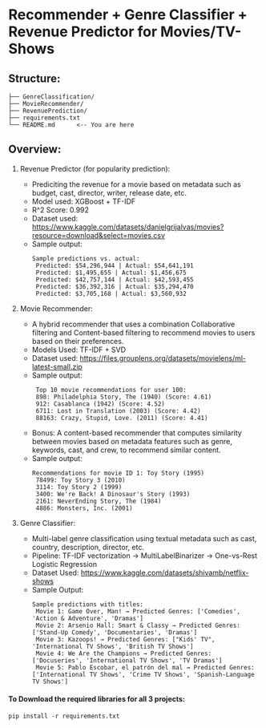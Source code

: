 # Recommender + Genre Classifier + Revenue Predictor for Movies/TV-Shows
## Structure:
``` 
├── GenreClassification/
├── MovieRecommender/
├── RevenuePrediction/
├── requirements.txt
└── README.md      <-- You are here
```
## Overview:
1. Revenue Predictor (for popularity prediction): 
   - Prediciting the revenue for a movie based on metadata such as budget, cast, director, writer, release date, etc.
   - Model used: XGBoost + TF-IDF
   - R^2 Score: 0.992
   - Dataset used: https://www.kaggle.com/datasets/danielgrijalvas/movies?resource=download&select=movies.csv
   - Sample output:
     ```
     Sample predictions vs. actual:
      Predicted: $54,296,944 | Actual: $54,641,191
      Predicted: $1,495,655 | Actual: $1,456,675
      Predicted: $42,757,144 | Actual: $42,593,455
      Predicted: $36,392,316 | Actual: $35,294,470
      Predicted: $3,705,168 | Actual: $3,560,932
     ```
       
2. Movie Recommender:
   - A hybrid recommender that uses a combination Collaborative filtering and Content-based filtering to recommend movies to users based on their preferences.
   - Models Used: TF-IDF + SVD
   - Dataset used: https://files.grouplens.org/datasets/movielens/ml-latest-small.zip
   - Sample output:
     ```
      Top 10 movie recommendations for user 100:
      898: Philadelphia Story, The (1940) (Score: 4.61)
      912: Casablanca (1942) (Score: 4.52)
      6711: Lost in Translation (2003) (Score: 4.42)
      88163: Crazy, Stupid, Love. (2011) (Score: 4.41)
     ```
   - Bonus: A content-based recommender that computes similarity between movies based on metadata features such as genre, keywords, cast, and crew, to recommend similar content.
   - Sample output:
     ```
     Recommendations for movie ID 1: Toy Story (1995)
      78499: Toy Story 3 (2010)
      3114: Toy Story 2 (1999)
      3400: We're Back! A Dinosaur's Story (1993)
      2161: NeverEnding Story, The (1984)
      4886: Monsters, Inc. (2001)
     ```

3. Genre Classifier:
   - Multi-label genre classification using textual metadata such as cast, country, description, director, etc.
   - Pipeline: TF-IDF vectorization → MultiLabelBinarizer → One-vs-Rest Logistic Regression
   - Dataset Used: https://www.kaggle.com/datasets/shivamb/netflix-shows
   - Sample Output:
     ```
     Sample predictions with titles:
      Movie 1: Game Over, Man! → Predicted Genres: ['Comedies', 'Action & Adventure', 'Dramas']
      Movie 2: Arsenio Hall: Smart & Classy → Predicted Genres: ['Stand-Up Comedy', 'Documentaries', 'Dramas']
      Movie 3: Kazoops! → Predicted Genres: ["Kids' TV", 'International TV Shows', 'British TV Shows']
      Movie 4: We Are the Champions → Predicted Genres: ['Docuseries', 'International TV Shows', 'TV Dramas']
      Movie 5: Pablo Escobar, el patrón del mal → Predicted Genres: ['International TV Shows', 'Crime TV Shows', 'Spanish-Language TV Shows']
     ```

#### To Download the required libraries for all 3 projects:
   ```
   pip install -r requirements.txt
   ```
